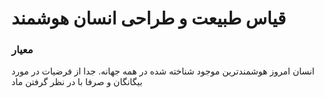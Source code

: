 # قیاس طبیعت و طراحی انسان هوشمند

### معیار
انسان امروز هوشمندترین موجود شناخته شده در همه جهانه.
جدا از فرضیات در مورد بیگانگان و صرفا با در نظر گرفتن ماد
